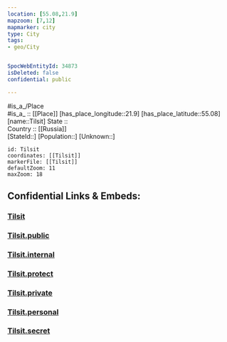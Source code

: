 ```yaml
---
location: [55.08,21.9] 
mapzoom: [7,12] 
mapmarker: city 
type: City
tags:
- geo/City


SpocWebEntityId: 34873
isDeleted: false
confidential: public

---
```

#is_a_/Place  
#is_a_ :: [[Place]] 
[has_place_longitude::21.9] 
[has_place_latitude::55.08] 
[name::Tilsit] 
State ::  
Country :: [[Russia]]  
[StateId::] 
[Population::] 
[Unknown::] 


```leaflet
id: Tilsit
coordinates: [[Tilsit]] 
markerFile: [[Tilsit]] 
defaultZoom: 11 
maxZoom: 18
```


## Confidential Links & Embeds: 

### [Tilsit](/_Standards/Earth/Continent/Europe/Europe~East/Russia/Russia~NorthWest/Kaliningrad~Oblast/City/Tilsit.md) 

### [Tilsit.public](/_public/Earth/Continent/Europe/Europe~East/Russia/Russia~NorthWest/Kaliningrad~Oblast/City/Tilsit.public.md) 

### [Tilsit.internal](/_internal/Earth/Continent/Europe/Europe~East/Russia/Russia~NorthWest/Kaliningrad~Oblast/City/Tilsit.internal.md) 

### [Tilsit.protect](/_protect/Earth/Continent/Europe/Europe~East/Russia/Russia~NorthWest/Kaliningrad~Oblast/City/Tilsit.protect.md) 

### [Tilsit.private](/_private/Earth/Continent/Europe/Europe~East/Russia/Russia~NorthWest/Kaliningrad~Oblast/City/Tilsit.private.md) 

### [Tilsit.personal](/_personal/Earth/Continent/Europe/Europe~East/Russia/Russia~NorthWest/Kaliningrad~Oblast/City/Tilsit.personal.md) 

### [Tilsit.secret](/_secret/Earth/Continent/Europe/Europe~East/Russia/Russia~NorthWest/Kaliningrad~Oblast/City/Tilsit.secret.md)

